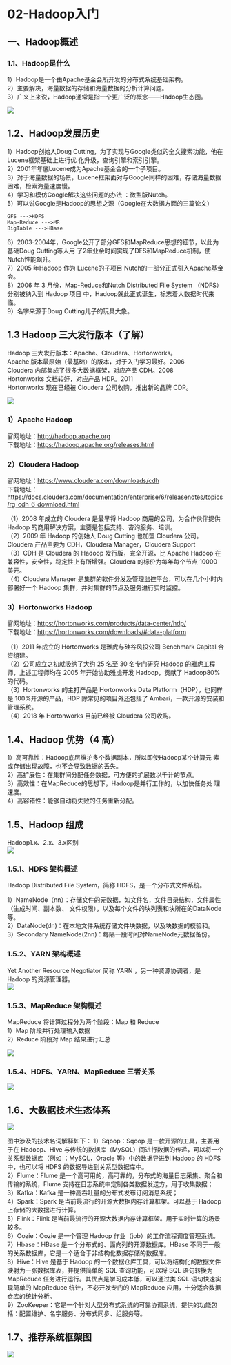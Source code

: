 # 02-Hadoop入门

## 一、Hadoop概述
### 1.1、Hadoop是什么
1）Hadoop是一个由Apache基金会所开发的分布式系统基础架构。    
2）主要解决，海量数据的存储和海量数据的分析计算问题。    
3）广义上来说，Hadoop通常是指一个更广泛的概念——Hadoop生态圈。   

![](./images/hp-01.png)

## 1.2、Hadoop发展历史
1）Hadoop创始人Doug Cutting，为了实现与Google类似的全文搜索功能，他在Lucene框架基础上进行优 化升级，查询引擎和索引引擎。   
2）2001年年底Lucene成为Apache基金会的一个子项目。  
3）对于海量数据的场景，Lucene框架面对与Google同样的困难，存储海量数据困难，检索海量速度慢。   
4）学习和模仿Google解决这些问题的办法 ：微型版Nutch。   
5）可以说Google是Hadoop的思想之源（Google在大数据方面的三篇论文）   
```
GFS --->HDFS 
Map-Reduce --->MR 
BigTable --->HBase
```
6）2003-2004年，Google公开了部分GFS和MapReduce思想的细节，以此为基础Doug Cutting等人用 了2年业余时间实现了DFS和MapReduce机制，使Nutch性能飙升。   
7）2005 年Hadoop 作为 Lucene的子项目 Nutch的一部分正式引入Apache基金会。   
8）2006 年 3 月份，Map-Reduce和Nutch Distributed File System （NDFS）分别被纳入到 Hadoop 项目 中，Hadoop就此正式诞生，标志着大数据时代来临。   
9）名字来源于Doug Cutting儿子的玩具大象。     

## 1.3 Hadoop 三大发行版本（了解） 
Hadoop 三大发行版本：Apache、Cloudera、Hortonworks。    
Apache 版本最原始（最基础）的版本，对于入门学习最好。2006    
Cloudera 内部集成了很多大数据框架，对应产品 CDH。2008    
Hortonworks 文档较好，对应产品 HDP。2011    
Hortonworks 现在已经被 Cloudera 公司收购，推出新的品牌 CDP。    

![](./images/hp-02.png)

### 1）Apache Hadoop 
官网地址：http://hadoop.apache.org  
下载地址：https://hadoop.apache.org/releases.html  

### 2）Cloudera Hadoop 
官网地址：https://www.cloudera.com/downloads/cdh  
下载地址：https://docs.cloudera.com/documentation/enterprise/6/releasenotes/topics/rg_cdh_6_download.html  

（1）2008 年成立的 Cloudera 是最早将 Hadoop 商用的公司，为合作伙伴提供 Hadoop 的商用解决方案，主要是包括支持、咨询服务、培训。   
（2）2009 年 Hadoop 的创始人 Doug Cutting 也加盟 Cloudera 公司。Cloudera 产品主要为 CDH，Cloudera Manager，Cloudera Support   
（3）CDH 是 Cloudera 的 Hadoop 发行版，完全开源，比 Apache Hadoop 在兼容性，安全性，稳定性上有所增强。Cloudera 的标价为每年每个节点 10000 美元。   
（4）Cloudera Manager 是集群的软件分发及管理监控平台，可以在几个小时内部署好一个 Hadoop 集群，并对集群的节点及服务进行实时监控。   

### 3）Hortonworks Hadoop 
官网地址：https://hortonworks.com/products/data-center/hdp/   
下载地址：https://hortonworks.com/downloads/#data-platform   

（1）2011 年成立的 Hortonworks 是雅虎与硅谷风投公司 Benchmark Capital 合资组建。  
（2）公司成立之初就吸纳了大约 25 名至 30 名专门研究 Hadoop 的雅虎工程师，上述工程师均在 2005 年开始协助雅虎开发 Hadoop，贡献了 Hadoop80%的代码。  
（3）Hortonworks 的主打产品是 Hortonworks Data Platform（HDP），也同样是 100%开源的产品，HDP 除常见的项目外还包括了 Ambari，一款开源的安装和管理系统。  
（4）2018 年 Hortonworks 目前已经被 Cloudera 公司收购。  

## 1.4、Hadoop 优势（4 高） 
1）高可靠性：Hadoop底层维护多个数据副本，所以即使Hadoop某个计算元 素或存储出现故障，也不会导致数据的丢失。   
2）高扩展性：在集群间分配任务数据，可方便的扩展数以千计的节点。   
3）高效性：在MapReduce的思想下，Hadoop是并行工作的，以加快任务处 理速度。   
4）高容错性：能够自动将失败的任务重新分配。   

## 1.5、Hadoop 组成
Hadoop1.x、2.x、3.x区别  
![](./images/hp-03.png)

### 1.5.1、HDFS 架构概述 
Hadoop Distributed File System，简称 HDFS，是一个分布式文件系统。   

1）NameNode（nn）：存储文件的元数据，如文件名，文件目录结构，文件属性（生成时间、副本数、 文件权限），以及每个文件的块列表和块所在的DataNode等。  
2）DataNode(dn)：在本地文件系统存储文件块数据，以及块数据的校验和。  
3）Secondary NameNode(2nn)：每隔一段时间对NameNode元数据备份。  

### 1.5.2、YARN 架构概述 
Yet Another Resource Negotiator 简称 YARN ，另一种资源协调者，是 Hadoop 的资源管理器。   
![](./images/hp-04.png)

### 1.5.3、MapReduce 架构概述
MapReduce 将计算过程分为两个阶段：Map 和 Reduce   
1）Map 阶段并行处理输入数据   
2）Reduce 阶段对 Map 结果进行汇总   

![](./images/hp-05.png)

### 1.5.4、HDFS、YARN、MapReduce 三者关系 
![](./images/hp-06.png)

## 1.6、大数据技术生态体系 
![](./images/hp-07.png)

图中涉及的技术名词解释如下： 
1）Sqoop：Sqoop 是一款开源的工具，主要用于在 Hadoop、Hive 与传统的数据库（MySQL）间进行数据的传递，可以将一个关系型数据库（例如 ：MySQL，Oracle 等）中的数据导进到 Hadoop 的 HDFS 中，也可以将 HDFS 的数据导进到关系型数据库中。  
2）Flume：Flume 是一个高可用的，高可靠的，分布式的海量日志采集、聚合和传输的系统，Flume 支持在日志系统中定制各类数据发送方，用于收集数据；   
3）Kafka：Kafka 是一种高吞吐量的分布式发布订阅消息系统；  
4）Spark：Spark 是当前最流行的开源大数据内存计算框架。可以基于 Hadoop 上存储的大数据进行计算。  
5）Flink：Flink 是当前最流行的开源大数据内存计算框架。用于实时计算的场景较多。  
6）Oozie：Oozie 是一个管理 Hadoop 作业（job）的工作流程调度管理系统。   
7）Hbase：HBase 是一个分布式的、面向列的开源数据库。HBase 不同于一般的关系数据库，它是一个适合于非结构化数据存储的数据库。   
8）Hive：Hive 是基于 Hadoop 的一个数据仓库工具，可以将结构化的数据文件映射为一张数据库表，并提供简单的 SQL 查询功能，可以将 SQL 语句转换为 MapReduce 任务进行运行。其优点是学习成本低，可以通过类 SQL 语句快速实现简单的 MapReduce 统计，不必开发专门的 MapReduce 应用，十分适合数据仓库的统计分析。   
9）ZooKeeper：它是一个针对大型分布式系统的可靠协调系统，提供的功能包括：配置维护、名字服务、分布式同步、组服务等。   

## 1.7、推荐系统框架图 
![](./images/hp-08.png)


